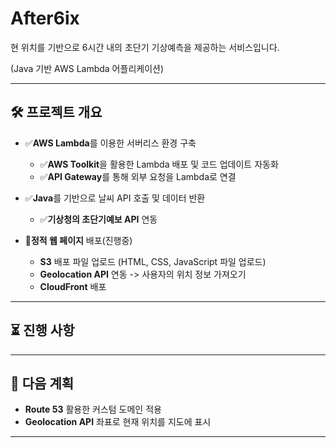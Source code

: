 # After6ix

현 위치를 기반으로 6시간 내의 초단기 기상예측을 제공하는 서비스입니다.

(Java 기반 AWS Lambda 어플리케이션)

---

## 🛠 **프로젝트 개요**

- ✅**AWS Lambda**를 이용한 서버리스 환경 구축
  - ✅**AWS Toolkit**을 활용한 Lambda 배포 및 코드 업데이트 자동화
  - ✅**API Gateway**를 통해 외부 요청을 Lambda로 연결

- ✅**Java**를 기반으로 날씨 API 호출 및 데이터 반환
  - ✅**기상청의 초단기예보 API** 연동

- 🚧**정적 웹 페이지** 배포(진행중)
  - **S3** 배포 파일 업로드 (HTML, CSS, JavaScript 파일 업로드)
  - **Geolocation API** 연동 -> 사용자의 위치 정보 가져오기
  - **CloudFront** 배포
---

## ⏳ **진행 사항**


---


## 🚀 **다음 계획**
- **Route 53** 활용한 커스텀 도메인 적용
- **Geolocation API** 좌표로 현재 위치를 지도에 표시

---

